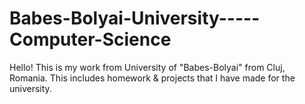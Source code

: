 # Babes-Bolyai-University-----Computer-Science
Hello! This is my work from University of "Babes-Bolyai" from Cluj, Romania. This includes homework & projects that I have made for the university. 
